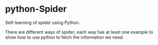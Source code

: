 # python-Spider
Self-learning of spider using Python.

There are different ways of spider, each way has at least one example to show how to use python to fetch the information we need.